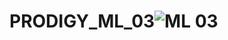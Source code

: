# PRODIGY_ML_03![ML 03](https://github.com/user-attachments/assets/37e999ad-c4dc-4a66-b73f-14f1e84a9c47)
